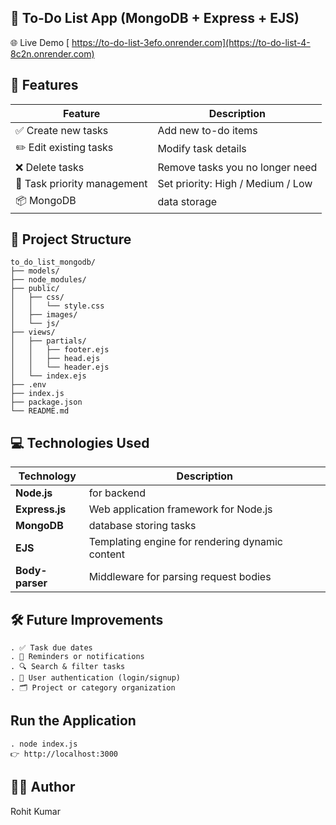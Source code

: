## 📝 To-Do List App (MongoDB + Express + EJS)
 🌐 Live Demo
[ https://to-do-list-3efo.onrender.com](https://to-do-list-4-8c2n.onrender.com)
 
## 🚀 Features

| Feature                              | Description                               |
|------------------------------------|---------------------------------------------|
| ✅ Create new tasks                 | Add new to-do items                        |
| ✏️ Edit existing tasks             | Modify task details                         |
| ❌ Delete tasks                    | Remove tasks you no longer need             |
| 🔺 Task priority management        | Set priority: High / Medium / Low           |
| 📦 MongoDB                         | data storage                     |


## 📁 Project Structure

```plaintext
to_do_list_mongodb/
├── models/
├── node_modules/
├── public/
│   ├── css/
│   │   └── style.css
│   ├── images/
│   └── js/
├── views/
│   ├── partials/
│   │   ├── footer.ejs
│   │   ├── head.ejs
│   │   └── header.ejs
│   └── index.ejs
├── .env
├── index.js
├── package.json
└── README.md
```


## 💻 Technologies Used

| Technology       | Description                                      |
|------------------|--------------------------------------------------|
| **Node.js**      | for backend                                      |
| **Express.js**   | Web application framework for Node.js            |
| **MongoDB**      | database storing tasks                 |
| **EJS**          | Templating engine for rendering dynamic content  |
| **Body-parser**  | Middleware for parsing request bodies            |



## 🛠️ Future Improvements
```
. ✅ Task due dates
. 🔔 Reminders or notifications
. 🔍 Search & filter tasks
. 👥 User authentication (login/signup)
. 🗂️ Project or category organization
```

## Run the Application
```
. node index.js
👉 http://localhost:3000
```

## 👨‍💻 Author
Rohit Kumar








